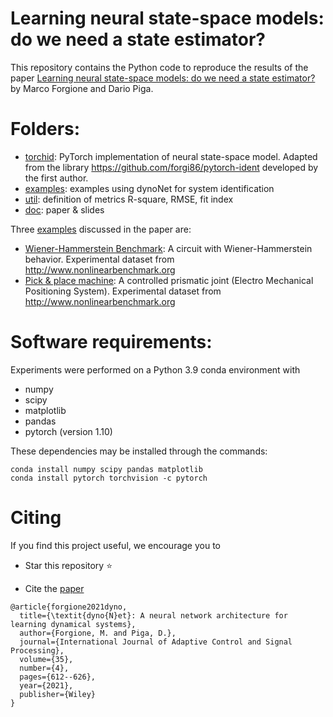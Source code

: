 # Learning neural state-space models: do we need a state estimator?

This repository contains the Python code to reproduce the results of the paper [Learning neural state-space models: do we need a state estimator?](https://arxiv.org/pdf/2006.02250.pdf) by Marco Forgione and Dario Piga.


# Folders:
* [torchid](torchis):  PyTorch implementation of neural state-space model. Adapted from the library https://github.com/forgi86/pytorch-ident developed by the first author.
* [examples](examples): examples using dynoNet for system identification 
* [util](util): definition of metrics R-square, RMSE, fit index 
* [doc](doc): paper & slides

Three [examples](examples) discussed in the paper are:

* [Wiener-Hammerstein Benchmark](examples/WH2009): A circuit with Wiener-Hammerstein behavior. Experimental dataset from http://www.nonlinearbenchmark.org
* [Pick & place machine](examples/EMPS): A controlled prismatic joint (Electro Mechanical Positioning System). Experimental dataset from http://www.nonlinearbenchmark.org

# Software requirements:
Experiments were performed on a Python 3.9 conda environment with

 * numpy
 * scipy
 * matplotlib
 * pandas
 * pytorch (version 1.10)
 
These dependencies may be installed through the commands:

```
conda install numpy scipy pandas matplotlib
conda install pytorch torchvision -c pytorch
```


# Citing

If you find this project useful, we encourage you to

* Star this repository :star: 

* Cite the [paper](https://onlinelibrary.wiley.com/doi/abs/10.1002/acs.3216) 
```
@article{forgione2021dyno,
  title={\textit{dyno{N}et}: A neural network architecture for learning dynamical systems},
  author={Forgione, M. and Piga, D.},
  journal={International Journal of Adaptive Control and Signal Processing},
  volume={35},
  number={4},
  pages={612--626},
  year={2021},
  publisher={Wiley}
}
```
